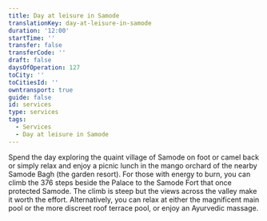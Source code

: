 ```yaml
---
title: Day at leisure in Samode
translationKey: day-at-leisure-in-samode
duration: '12:00'
startTime: ''
transfer: false
transferCode: ''
draft: false
daysOfOperation: 127
toCity: ''
toCitiesId: ''
owntransport: true
guide: false
id: services
type: services
tags:
  - Services
  - Day at leisure in Samode
---
```

Spend the day exploring the quaint village of Samode on foot or camel back or simply relax and enjoy a picnic lunch in the mango orchard of the nearby Samode Bagh (the garden resort).  For those with energy to burn, you can climb the 376 steps beside the Palace to the Samode Fort that once protected Samode. The climb is steep but the views across the valley make it worth the effort.  Alternatively, you can relax at either the magnificent main pool or the more discreet roof terrace pool, or enjoy an Ayurvedic massage.